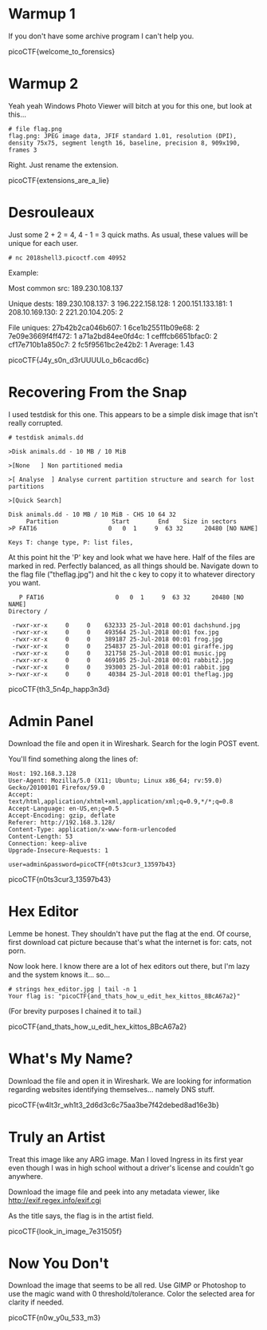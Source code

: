 Warmup 1
========
If you don't have some archive program I can't help you.

picoCTF{welcome_to_forensics}

Warmup 2
========
Yeah yeah Windows Photo Viewer will bitch at you for this one, but look at this...
```
# file flag.png
flag.png: JPEG image data, JFIF standard 1.01, resolution (DPI), density 75x75, segment length 16, baseline, precision 8, 909x190, frames 3
```
Right. Just rename the extension.

picoCTF{extensions_are_a_lie}

Desrouleaux
===========
Just some 2 + 2 = 4, 4 - 1 = 3 quick maths. As usual, these values will be unique for each user.
```
# nc 2018shell3.picoctf.com 40952
```

Example:

Most common src:
189.230.108.137

Unique dests:
189.230.108.137: 3
196.222.158.128: 1
200.151.133.181: 1
208.10.169.130: 2
221.20.104.205: 2

File uniques:
27b42b2ca046b607: 1
6ce1b25511b09e68: 2
7e09e3669f4ff472: 1
a71a2bd84ee0fd4c: 1
cefffcb6651bfac0: 2
cf17e710b1a850c7: 2
fc5f9561bc2e42b2: 1
Average: 1.43

picoCTF{J4y_s0n_d3rUUUULo_b6cacd6c}

Recovering From the Snap
========================
I used testdisk for this one. This appears to be a simple disk image that isn't really corrupted.
```
# testdisk animals.dd

>Disk animals.dd - 10 MB / 10 MiB

>[None   ] Non partitioned media

>[ Analyse  ] Analyse current partition structure and search for lost partitions

>[Quick Search]

Disk animals.dd - 10 MB / 10 MiB - CHS 10 64 32
     Partition               Start        End    Size in sectors
>P FAT16                    0   0  1     9  63 32      20480 [NO NAME]

Keys T: change type, P: list files,
```
At this point hit the 'P' key and look what we have here. Half of the files are marked in red. Perfectly balanced, as all things should be. Navigate down to the flag file ("theflag.jpg") and hit the c key to copy it to whatever directory you want.
```
   P FAT16                    0   0  1     9  63 32      20480 [NO NAME]
Directory /

 -rwxr-xr-x     0     0    632333 25-Jul-2018 00:01 dachshund.jpg
 -rwxr-xr-x     0     0    493564 25-Jul-2018 00:01 fox.jpg
 -rwxr-xr-x     0     0    389187 25-Jul-2018 00:01 frog.jpg
 -rwxr-xr-x     0     0    254837 25-Jul-2018 00:01 giraffe.jpg
 -rwxr-xr-x     0     0    321758 25-Jul-2018 00:01 music.jpg
 -rwxr-xr-x     0     0    469105 25-Jul-2018 00:01 rabbit2.jpg
 -rwxr-xr-x     0     0    393003 25-Jul-2018 00:01 rabbit.jpg
>-rwxr-xr-x     0     0     40384 25-Jul-2018 00:01 theflag.jpg
```

picoCTF{th3_5n4p_happ3n3d}

Admin Panel
===========
Download the file and open it in Wireshark. Search for the login POST event.

You'll find something along the lines of:
```
Host: 192.168.3.128
User-Agent: Mozilla/5.0 (X11; Ubuntu; Linux x86_64; rv:59.0) Gecko/20100101 Firefox/59.0
Accept: text/html,application/xhtml+xml,application/xml;q=0.9,*/*;q=0.8
Accept-Language: en-US,en;q=0.5
Accept-Encoding: gzip, deflate
Referer: http://192.168.3.128/
Content-Type: application/x-www-form-urlencoded
Content-Length: 53
Connection: keep-alive
Upgrade-Insecure-Requests: 1

user=admin&password=picoCTF{n0ts3cur3_13597b43}
```
picoCTF{n0ts3cur3_13597b43}

Hex Editor
==========
Lemme be honest. They shouldn't have put the flag at the end. Of course, first download cat picture because that's what the internet is for: cats, not porn.

Now look here. I know there are a lot of hex editors out there, but I'm lazy and the system knows it... so...
```
# strings hex_editor.jpg | tail -n 1
Your flag is: "picoCTF{and_thats_how_u_edit_hex_kittos_8BcA67a2}"
```
(For brevity purposes I chained it to tail.)

picoCTF{and_thats_how_u_edit_hex_kittos_8BcA67a2}

What's My Name?
===============
Download the file and open it in Wireshark. We are looking for information regarding websites identifying themselves... namely DNS stuff.

picoCTF{w4lt3r_wh1t3_2d6d3c6c75aa3be7f42debed8ad16e3b}



Truly an Artist
===============
Treat this image like any ARG image. Man I loved Ingress in its first year even though I was in high school without a driver's license and couldn't go anywhere.

Download the image file and peek into any metadata viewer, like http://exif.regex.info/exif.cgi

As the title says, the flag is in the artist field.

picoCTF{look_in_image_7e31505f}

Now You Don't
=============
Download the image that seems to be all red. Use GIMP or Photoshop to use the magic wand with 0 threshold/tolerance. Color the selected area for clarity if needed.

picoCTF{n0w_y0u_533_m3}


